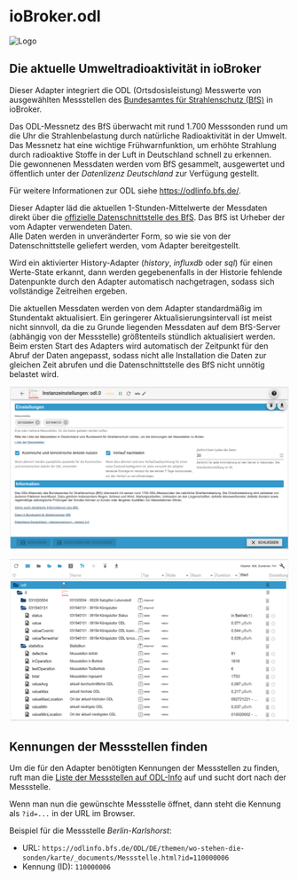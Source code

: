 # ioBroker.odl

![Logo](../../admin/odl.png)

## Die aktuelle Umweltradioaktivität in ioBroker

Dieser Adapter integriert die ODL (Ortsdosisleistung) Messwerte von ausgewählten Messstellen des [Bundesamtes für Strahlenschutz (BfS)](https://www.bfs.de/) in ioBroker.

Das ODL-Messnetz des BfS überwacht mit rund 1.700 Messsonden rund um die Uhr die Strahlenbelastung durch natürliche Radioaktivität in der Umwelt. Das Messnetz hat eine wichtige Frühwarnfunktion, um erhöhte Strahlung durch radioaktive Stoffe in der Luft in Deutschland schnell zu erkennen.  
Die gewonnenen Messdaten werden vom BfS gesammelt, ausgewertet und öffentlich unter der _Datenlizenz Deutschland_ zur Verfügung gestellt.

Für weitere Informationen zur ODL siehe <https://odlinfo.bfs.de/>.

Dieser Adapter läd die aktuellen 1-Stunden-Mittelwerte der Messdaten direkt über die [offizielle Datenschnittstelle des BfS](https://odlinfo.bfs.de/ODL/DE/service/datenschnittstelle/datenschnittstelle_node.html). Das BfS ist Urheber der vom Adapter verwendeten Daten.  
Alle Daten werden in unveränderter Form, so wie sie von der Datenschnittstelle geliefert werden, vom Adapter bereitgestellt.

Wird ein aktivierter History-Adapter (_history_, _influxdb_ oder _sql_) für einen Werte-State erkannt, dann werden gegebenenfalls in der Historie fehlende Datenpunkte durch den Adapter automatisch nachgetragen, sodass sich vollständige Zeitreihen ergeben.

Die aktuellen Messdaten werden von dem Adapter standardmäßig im Stundentakt aktualisiert. Ein geringerer Aktualisierungsintervall ist meist nicht sinnvoll, da die zu Grunde liegenden Messdaten auf dem BfS-Server (abhängig von der Messstelle) größtenteils stündlich aktualisiert werden.  
Beim ersten Start des Adapters wird automatisch der Zeitpunkt für den Abruf der Daten angepasst, sodass nicht alle Installation die Daten zur gleichen Zeit abrufen und die Datenschnittstelle des BfS nicht unnötig belastet wird.

[![Screenshot 1](../ioBroker-odl-01.png)](../ioBroker-odl-01.png)

[![Screenshot 2](../ioBroker-odl-02.png)](../ioBroker-odl-02.png)

## Kennungen der Messstellen finden

Um die für den Adapter benötigten Kennungen der Messstellen zu finden, ruft man die [Liste der Messstellen auf ODL-Info](https://odlinfo.bfs.de/ODL/DE/themen/wo-stehen-die-sonden/liste/liste_node.html) auf und sucht dort nach der Messstelle.

Wenn man nun die gewünschte Messstelle öffnet, dann steht die Kennung als `?id=...` in der URL im Browser.

Beispiel für die Messstelle _Berlin-Karlshorst_:

* URL: `https://odlinfo.bfs.de/ODL/DE/themen/wo-stehen-die-sonden/karte/_documents/Messstelle.html?id=110000006`
* Kennung (ID): `110000006`
